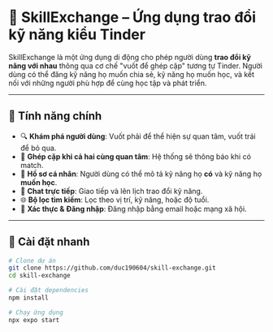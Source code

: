 # 🔁 SkillExchange – Ứng dụng trao đổi kỹ năng kiểu Tinder

SkillExchange là một ứng dụng di động cho phép người dùng **trao đổi kỹ năng với nhau** thông qua cơ chế "vuốt để ghép cặp" tương tự Tinder. Người dùng có thể đăng kỹ năng họ muốn chia sẻ, kỹ năng họ muốn học, và kết nối với những người phù hợp để cùng học tập và phát triển.

---

## 📱 Tính năng chính

- 🔍 **Khám phá người dùng**: Vuốt phải để thể hiện sự quan tâm, vuốt trái để bỏ qua.
- 🤝 **Ghép cặp khi cả hai cùng quan tâm**: Hệ thống sẽ thông báo khi có match.
- 📄 **Hồ sơ cá nhân**: Người dùng có thể mô tả kỹ năng họ **có** và kỹ năng họ **muốn học**.
- 💬 **Chat trực tiếp**: Giao tiếp và lên lịch trao đổi kỹ năng.
- 🌐 **Bộ lọc tìm kiếm**: Lọc theo vị trí, kỹ năng, hoặc độ tuổi.
- 🔐 **Xác thực & Đăng nhập**: Đăng nhập bằng email hoặc mạng xã hội.

---


## 🚀 Cài đặt nhanh

```bash
# Clone dự án
git clone https://github.com/duc190604/skill-exchange.git
cd skill-exchange

# Cài đặt dependencies
npm install

# Chạy ứng dụng
npx expo start
